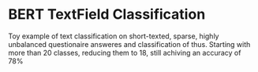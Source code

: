 ﻿# BERT TextField Classification
 
Toy example of text classification on short-texted, sparse, highly unbalanced questionaire answeres and classification of thus.
Starting with more than 20 classes, reducing them to 18, still achiving an accuracy of 78%

